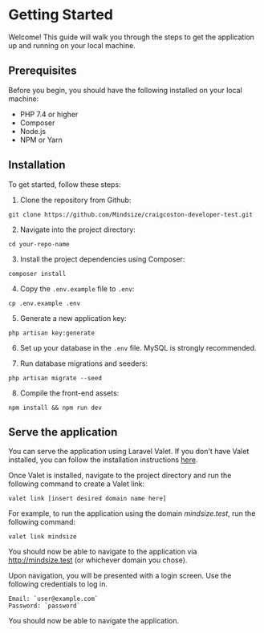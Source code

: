 # Getting Started

Welcome! This guide will walk you through the steps to get the application up and running on your local machine.

## Prerequisites

Before you begin, you should have the following installed on your local machine:

- PHP 7.4 or higher
- Composer
- Node.js
- NPM or Yarn

## Installation

To get started, follow these steps:

1. Clone the repository from Github:

```
git clone https://github.com/Mindsize/craigcoston-developer-test.git
```

2. Navigate into the project directory:

```
cd your-repo-name
```

3. Install the project dependencies using Composer:

```
composer install
```

4. Copy the `.env.example` file to `.env`:

```
cp .env.example .env
```

5. Generate a new application key:

```
php artisan key:generate
```

6. Set up your database in the `.env` file.  MySQL is strongly recommended.


7. Run database migrations and seeders:

```
php artisan migrate --seed
```

8. Compile the front-end assets:

```
npm install && npm run dev
```

## Serve the application

You can serve the application using Laravel Valet. If you don't have Valet installed, you can follow the installation instructions [here](https://laravel.com/docs/10.x/valet#installation).

Once Valet is installed, navigate to the project directory and run the following command to create a Valet link:

```
valet link [insert desired domain name here]
```
For example, to run the application using the domain *mindsize.test*, run the following command:
```
valet link mindsize
```
You should now be able to navigate to the application via http://mindsize.test (or whichever domain you chose).

Upon navigation, you will be presented with a login screen.  Use the following credentials to log in.

```
Email: `user@example.com`
Password: `password`
```

You should now be able to navigate the application.
